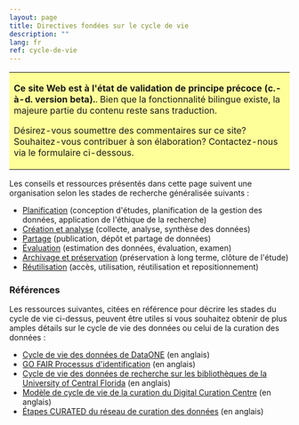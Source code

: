 ```yaml
---
layout: page
title: Directives fondées sur le cycle de vie
description: ""
lang: fr
ref: cycle-de-vie
---
```


<table style="background-color: #ffff99;">
<tbody>
<tr>
<td>
<p><b>Ce site Web est à l'état de validation de principe précoce (c.-à-d. version beta).</b>. Bien que la fonctionnalité bilingue existe, la majeure partie du contenu reste sans traduction.</p>
<p>Désirez-vous soumettre des commentaires sur ce site? Souhaitez-vous contribuer à son élaboration? Contactez-nous via le formulaire ci-dessous.</p>
</td>
</tr>
</tbody>
</table>

Les conseils et ressources présentés dans cette page suivent une organisation selon les stades de recherche généralisée suivants :

* [Planification](planification) (conception d'études, planification de la gestion des données, application de l'éthique de la recherche)
* [Création et analyse](creation-et-analyse) (collecte, analyse, synthèse des données)
* [Partage](partage) (publication, dépôt et partage de données)
* [Évaluation](evaluation) (estimation des données, évaluation, examen)
* [Archivage et préservation](archivage-et-preservation) (préservation à long terme, clôture de l'étude)
* [Réutilisation](reutilisation) (accès, utilisation, réutilisation et repositionnement)

### Références

Les ressources suivantes, citées en référence pour décrire les stades du cycle de vie ci-dessus, peuvent être utiles si vous souhaitez obtenir de plus amples détails sur le cycle de vie des données ou celui de la curation des données :

- [Cycle de vie des données de DataONE](https://old.dataone.org/data-life-cycle) (en anglais)
- [GO FAIR Processus d'identification](https://www.go-fair.org/fair-principles/fairification-process/) (en anglais)
- [Cycle de vie des données de recherche sur les bibliothèques de la University of Central Florida](https://library.ucf.edu/about/departments/scholarly-communication/overview-research-lifecycle/) (en anglais)
- [Modèle de cycle de vie de la curation du Digital Curation Centre](https://www.dcc.ac.uk/guidance/curation-lifecycle-model) (en anglais)
- [Étapes CURATED du réseau de curation des données](https://datacurationnetwork.org/resources/) (en anglais)

